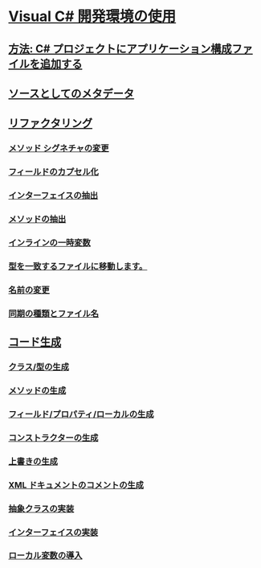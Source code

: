 # [Visual C# 開発環境の使用](using-the-visual-studio-development-environment-for-csharp.md)
## [方法: C# プロジェクトにアプリケーション構成ファイルを追加する](how-to-add-an-application-configuration-file-to-a-csharp-project.md)
## [ソースとしてのメタデータ](metadata-as-source.md)
## [リファクタリング](refactoring-csharp.md)
### [メソッド シグネチャの変更](refactoring/change-method-signature.md)
### [フィールドのカプセル化](refactoring/encapsulate-field.md)
### [インターフェイスの抽出](refactoring/extract-interface.md)
### [メソッドの抽出](refactoring/extract-method.md)
### [インラインの一時変数](refactoring/inline-temporary-variable.md)
### [型を一致するファイルに移動します。](refactoring/move-type-to-matching-file.md)
### [名前の変更](refactoring/rename.md)
### [同期の種類とファイル名](refactoring/sync-type-and-file.md)
## [コード生成](code-generation-csharp.md)
### [クラス/型の生成](code-generation/generate-class-type.md)
### [メソッドの生成](code-generation/generate-method.md)
### [フィールド/プロパティ/ローカルの生成](code-generation/generate-field-property-local.md)
### [コンストラクターの生成](code-generation/generate-constructor.md)
### [上書きの生成](code-generation/generate-override.md)
### [XML ドキュメントのコメントの生成](code-generation/generate-xml-documentation-comments.md)
### [抽象クラスの実装](code-generation/implement-abstract-class.md)
### [インターフェイスの実装](code-generation/implement-interface.md)
### [ローカル変数の導入](code-generation/introduce-local-variable.md)